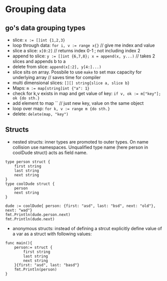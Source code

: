 # Grouping data

## go's data grouping types

- slice: `x := []int {1,2,3}`
- loop through data: `for i, v := range x{}` // give me index and value
- slice a slice: `x[0:2]` // returns index 0-1 ; not including index 2
- append to slice: `y := []int {6,7,8}; x = append(x, y...)` // takes 2 slices and appends b to a
- delete from slice: `append(x[:2], y[4:]...)`
- slice sits on array. Possbile to use `make` to set max capacity for underlying array // saves time for compiler
- multi dimensional slices: `[][] string{slice a, slice b}`
- Maps: `m := map[string]int {"a": 1}`
- check for k,v exists in map and get value of key: `if v, ok := m["key"]; ok {do sth.}`
- add element to map `` // just new key, value on the same object
- loop over map: `for k, v := range m {do sth.}`
- delete: `delete(map, "key")`

## Structs

- nested structs: inner types are promoted to outer types. On name collision use namespaces. Unqualified type name (here person in coolDude struct) acts as field name.

```golang
type person struct {
    first string
    last string
    next string
}
type coolDude struct {
    person
    next string
}

dude := coolDude{ person: {first: "asd", last: "bsd", next: "old"}, next: "wad"}
fmt.Println(dude.person.next)
fmt.Println(dude.next)
```

- anonymous structs: instead of defining a strcut explicitly define value of a var as a struct with following values:

```golang
func main(){
    person:= struct {
        first string
        last string
        next string
    }{first: "asd", last: "basd"}
    fmt.Println(person)
}
```
